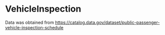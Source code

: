 # VehicleInspection

Data was obtained from https://catalog.data.gov/dataset/public-passenger-vehicle-inspection-schedule